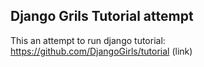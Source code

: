 ## Django Grils Tutorial attempt

This an attempt to run django tutorial: https://github.com/DjangoGirls/tutorial (link)
